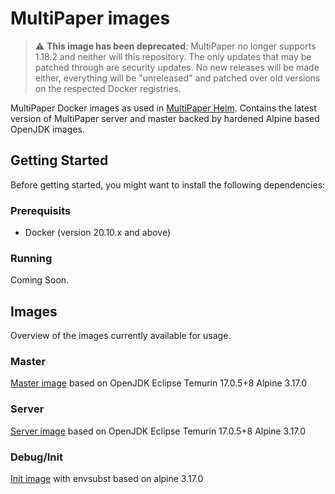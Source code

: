 # MultiPaper images

> :warning: **This image has been deprecated**: MultiPaper no longer supports 1.18.2 and neither will this repository. 
> The only updates that may be patched through are security updates.
> No new releases will be made either, everything will be "unreleased" and patched over old versions on the respected Docker registries. 

MultiPaper Docker images as used in [MultiPaper Helm](https://github.com/MultiPaperK8s/MultiPaperHelm).
Contains the latest version of MultiPaper server and master backed by hardened Alpine based OpenJDK images.

## Getting Started
Before getting started, you might want to install the following dependencies:

### Prerequisits
- Docker (version 20.10.x and above)

### Running

Coming Soon.

## Images
Overview of the images currently available for usage.

### Master
[Master image](https://hub.docker.com/r/remcospigot/multipaper-master/tags) based on OpenJDK Eclipse Temurin 17.0.5+8 Alpine 3.17.0

### Server
[Server image](https://hub.docker.com/r/remcospigot/multipaper/tags) based on OpenJDK Eclipse Temurin 17.0.5+8 Alpine 3.17.0

### Debug/Init
[Init image](https://hub.docker.com/r/remcospigot/multipaper-init/tags) with envsubst based on alpine 3.17.0